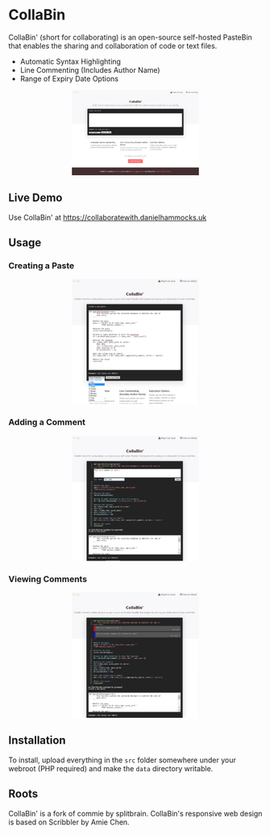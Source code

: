 # CollaBin

CollaBin' (short for collaborating) is an open-source self-hosted PasteBin that enables the sharing and collaboration of code or text files.

* Automatic Syntax Highlighting
* Line Commenting (Includes Author Name)
* Range of Expiry Date Options

<p align="center">
<img src="./ImageExamples/cb_Overview.png" width=50%>
</p>

## Live Demo
 Use CollaBin' at https://collaboratewith.danielhammocks.uk
 
 ## Usage
 
 ### Creating a Paste
 
<p align="center">
<img src="./ImageExamples/cb_CreatingPaste.png" width=50%>
</p>
 
 ### Adding a Comment
 
<p align="center">
<img src="./ImageExamples/cb_AddingComment.png" width=50%>
</p>

 ### Viewing Comments
 
<p align="center">
<img src="./ImageExamples/cb_ViewingComments.png" width=50%>
</p>
 
 

## Installation
To install, upload everything in the `src` folder somewhere under your webroot (PHP required) and make the `data` directory writable.

## Roots
CollaBin' is a fork of commie by splitbrain.
CollaBin's responsive web design is based on Scribbler by Amie Chen.
